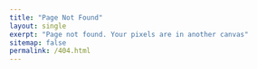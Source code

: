 ```yaml
---
title: "Page Not Found"
layout: single
exerpt: "Page not found. Your pixels are in another canvas"
sitemap: false
permalink: /404.html
---
```

